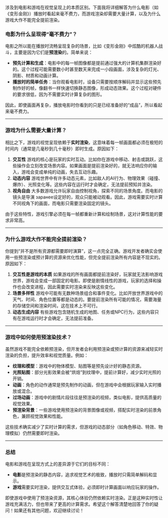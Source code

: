 涉及到电影和游戏在视觉呈现上的本质区别。下面我将详细解答为什么电影（如《变形金刚》）播放时看起来毫不费力，而游戏渲染却需要大量计算，以及为什么游戏大作不能完全提前渲染。



### 电影为什么呈现得“毫不费力”？



电影之所以能在播放时流畅呈现复杂的场景，比如《变形金刚》中炫酷的机器人战斗，主要是因为它们是**预渲染**的。简单来说：



- **预先计算和生成**：电影中的每一帧图像都是提前通过强大的计算机集群渲染好的。这个过程可能需要数小时甚至数天来完成一小段画面，涉及复杂的灯光、阴影、材质和动画计算。
- **播放时的简单任务**：当你观看电影时，设备只需要按顺序解码并显示这些预先制作好的帧，像翻书一样快速切换静态图像，形成动态效果。这个过程对硬件的要求很低，因为不需要实时计算复杂的图形。

因此，即使画面再复杂，播放电影时你看到的只是已经准备好的“成品”，所以看起来毫不费力。



------

### 游戏为什么需要大量计算？



相比之下，游戏的视觉呈现依赖于**实时渲染**，这意味着每一帧画面都必须在极短的时间内（通常是几毫秒到几十毫秒）即时生成。原因如下：



1. **交互性**
    游戏的核心是玩家的实时互动。比如你在游戏中移动、射击或跳跃，这些操作会立刻改变场景内容。如果画面是提前渲染好的，就无法响应你的输入，游戏会变成单纯的动画，失去互动乐趣。
2. **动态内容**
    游戏世界中有许多动态元素，比如敌人的AI行为、物理效果（碰撞、爆炸）、光照变化等。这些内容在运行时才会确定，无法提前预知并渲染。
3. **视角自由**
    大多数游戏允许玩家自由控制视角，探索不同的场景角度。而电影的镜头是导演 заранее设定好的，观众只能被动观看。因此，游戏需要实时计算不同视角下的画面，而电影只需要渲染固定的镜头。

由于这些特性，游戏引擎必须在每一帧都重新计算和绘制场景，这对计算性能的要求非常高。



------

### 为什么游戏大作不能完全提前渲染？



你提到“并不是所有资源都需要即时演算”，这一点完全正确。游戏开发者确实会使用一些预渲染或预计算的资源来优化性能，但完全提前渲染所有内容是不现实的。原因如下：



1. **交互性是游戏的本质**
    如果游戏的所有画面都提前渲染好，玩家就无法影响游戏世界，游戏会变成一部固定的电影。即使是剧情线性的游戏，玩家的选择和操作也会改变进程，因此需要实时渲染来反映这些变化。
2. **场景多样性**
    游戏中可能有无数种场景组合和事件变化。比如开放世界游戏中的天气、时间、角色位置等都是动态的。要提前渲染所有可能的情况，需要海量的存储空间和渲染时间，这在技术上不可行。
3. **动态生成内容**
    有些游戏包含随机生成的地图、任务或NPC行为，这些内容只有在游戏运行时才会确定，无法提前准备。

------

### 游戏中如何使用预渲染技术？



虽然游戏不能完全依赖预渲染，但开发者会利用预渲染或预计算的资源来减轻实时渲染的负担，提升效率和视觉质量。例如：



- **纹理和模型**：游戏中的物体模型、贴图等是预先设计好的静态资源。
- **光照贴图**：部分光影效果会被“烘焙”到纹理中，提前计算好，减少实时光照的开销。
- **动画**：角色的动作通常是预先制作的动画，但在游戏中会根据玩家输入实时播放或混合。
- **过场动画**：游戏中的剧情片段往往是预渲染的视频，类似电影，提供高质量的视觉效果。
- **预渲染背景**：一些游戏使用预渲染的背景图像或视频，搭配实时渲染的前景角色，兼顾视觉效果和性能。

这些技术确实减少了实时计算的需求，但游戏的动态部分（如角色移动、特效、物理模拟）仍然需要即时渲染。



------

### 总结



电影和游戏在呈现方式上的差异源于它们的目标不同：



- **电影**是预渲染的静态内容，追求视觉艺术的极致，播放时只需简单解码和显示。
- **游戏**需要实时渲染，提供交互式体验，必须即时计算画面以响应玩家的操作。

即使游戏中使用了预渲染资源，其核心体验仍然依赖实时渲染。正是这种实时性让游戏充满活力，但也带来了更高的计算需求。希望这个解答清楚地回答了你的疑问！如果还有其他问题，欢迎继续讨论！